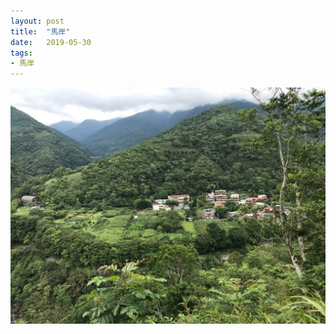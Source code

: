```yaml
---
layout: post
title:  "馬岸"
date:   2019-05-30
tags:
- 馬岸
---
```

![a village](/media/2019-05-30-a-village.jpg)
